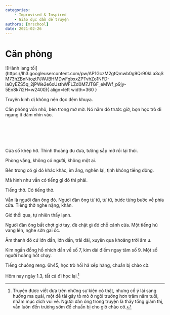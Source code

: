 ```yaml
---
categories:
    - Improvised & Inspired
    - Giáo dục dầm dề truyện
authors: [mrschool]
date: 2021-02-26
---
```


# Căn phòng

<div class="result" markdown>
![Hành lang tối](https://lh3.googleusercontent.com/pw/AP1GczM2gtQmwb0g9Qr90kLa3qSM73hZBnNtoztPJWJBHMDwFgbxxZPTvhZo1NFD-iaOyEZS5q_2jPWe2e6xUsthWFLZd0M7JTGF_eMWf_p9jy-5En8k7i2H=w2400){ align=left width=360 }

Truyện kinh dị không nên đọc đêm khuya.

Căn phòng vốn nhỏ, bên trong mờ mờ. Nó nằm đó trước giờ, bọn học trò đi ngang ít dám nhìn vào.
</div>
<br>
<br>
<!-- more -->

<br>
<br>

Cửa sổ khép hờ. Thỉnh thoảng đu đưa, tưởng sắp mở rồi lại thôi.

Phòng vắng, không có người, không một ai.

Bên trong có gì đó khác khác, im ắng, nghẽn lại, tịnh không tiếng động.

Mà hình như vẫn có tiếng gì đó thì phải.

Tiếng thở. Có tiếng thở.

Vẫn là người đàn ông đó. Người đàn ông từ từ, từ từ, bước từng bước về phía cửa. Tiếng thở nghe nặng, khàn.

Gió thổi qua, tự nhiên thấy lạnh.

Người đàn ông bất chợt giơ tay, đè chặt gì đó chỗ cánh cửa. Một tiếng hú vang lên, nghe sởn gai ốc.

Âm thanh đó cứ lớn dần, lớn dần, trải dài, xuyên qua khoảng trời âm u.

Kim ngắn đồng hồ nhích dần về số 7, kim dài điểm ngay tâm số 9. Một số người hoảng hốt chạy.

Tiếng chuông reng. 6h45, học trò hối hả xếp hàng, chuẩn bị chào cờ.

Hôm nay ngày 1.3, tất cả đi học lại.[^1]

[^1]: Truyện được viết dựa trên những sự kiện có thật, nhưng cố ý lái sang hướng ma quái, một đề tài gây tò mò ở ngôi trường hơn trăm năm tuổi, nhằm mục đích vui vẻ. Người đàn ông trong truyện là thầy tổng giám thị, vẫn luôn đến trường sớm để chuẩn bị cho giờ chào cờ.